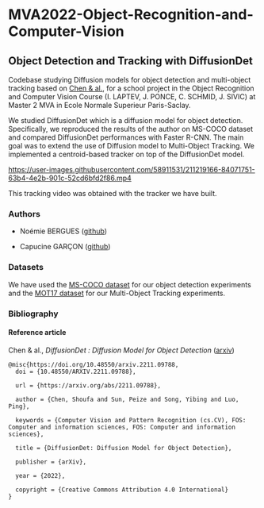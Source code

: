 # MVA2022-Object-Recognition-and-Computer-Vision
## Object Detection and Tracking with DiffusionDet

Codebase studying Diffusion models for object detection and multi-object tracking based on [Chen & al.](https://arxiv.org/abs/2211.09788), for a school project in the Object Recognition and Computer Vision Course (I. LAPTEV, J. PONCE, C. SCHMID, J. SIVIC) at Master 2 MVA in Ecole Normale Superieur Paris-Saclay. 

We studied DiffusionDet which is a diffusion model for object detection. Specifically, we reproduced the results of the author on MS-COCO dataset and compared DiffusionDet performances with Faster R-CNN. The main goal was to extend the use of Diffusion model to Multi-Object Tracking. We implemented a centroid-based tracker on top of the DiffusionDet model. 





https://user-images.githubusercontent.com/58911531/211219166-84071751-63b4-4e2b-901c-52cd6bfd2f86.mp4

This tracking video was obtained with the tracker we have built. 



### Authors

- Noémie BERGUES ([github](https://github.com/noemiebergues))

- Capucine GARÇON ([github](https://github.com/CapucineGARCON))

### Datasets

We have used the [MS-COCO dataset]() for our object detection experiments and the [MOT17 dataset]() for our Multi-Object Tracking experiments.


### Bibliography

#### Reference article

Chen & al., *DiffusionDet : Diffusion Model for Object Detection* ([arxiv](https://arxiv.org/abs/2211.09788))

```
@misc{https://doi.org/10.48550/arxiv.2211.09788,
  doi = {10.48550/ARXIV.2211.09788},
  
  url = {https://arxiv.org/abs/2211.09788},
  
  author = {Chen, Shoufa and Sun, Peize and Song, Yibing and Luo, Ping},
  
  keywords = {Computer Vision and Pattern Recognition (cs.CV), FOS: Computer and information sciences, FOS: Computer and information sciences},
  
  title = {DiffusionDet: Diffusion Model for Object Detection},
  
  publisher = {arXiv},
  
  year = {2022},
  
  copyright = {Creative Commons Attribution 4.0 International}
}

```

